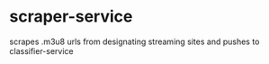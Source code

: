 # scraper-service
 
scrapes .m3u8 urls from designating streaming sites and pushes to classifier-service
